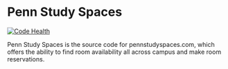 # Penn Study Spaces

[![Code Health](https://landscape.io/github/pennappslabs/studyspaces/master/landscape.svg)](https://landscape.io/github/pennappslabs/studyspaces/master)

Penn Study Spaces is the source code for pennstudyspaces.com, which offers the ability to find room availability all across campus and make room reservations.
